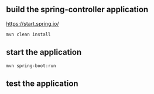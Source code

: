 ## build the spring-controller application 
https://start.spring.io/
```
mvn clean install
```
## start the application
```
mvn spring-boot:run
```
## test the application
